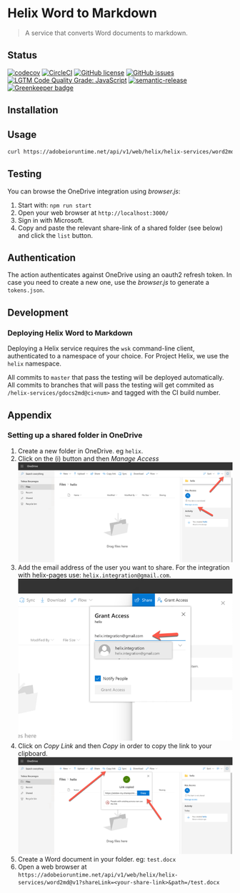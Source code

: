 # Helix Word to Markdown

> A service that converts Word documents to markdown.

## Status
[![codecov](https://img.shields.io/codecov/c/github/adobe/helix-word2md.svg)](https://codecov.io/gh/adobe/helix-word2md)
[![CircleCI](https://img.shields.io/circleci/project/github/adobe/helix-word2md.svg)](https://circleci.com/gh/adobe/helix-word2md)
[![GitHub license](https://img.shields.io/github/license/adobe/helix-word2md.svg)](https://github.com/adobe/helix-word2md/blob/master/LICENSE.txt)
[![GitHub issues](https://img.shields.io/github/issues/adobe/helix-word2md.svg)](https://github.com/adobe/helix-word2md/issues)
[![LGTM Code Quality Grade: JavaScript](https://img.shields.io/lgtm/grade/javascript/g/adobe/helix-word2md.svg?logo=lgtm&logoWidth=18)](https://lgtm.com/projects/g/adobe/helix-word2md)
[![semantic-release](https://img.shields.io/badge/%20%20%F0%9F%93%A6%F0%9F%9A%80-semantic--release-e10079.svg)](https://github.com/semantic-release/semantic-release) [![Greenkeeper badge](https://badges.greenkeeper.io/adobe/helix-word2md.svg)](https://greenkeeper.io/)

## Installation

## Usage

```bash
curl https://adobeioruntime.net/api/v1/web/helix/helix-services/word2md@v1?shareLink=...&path=...
```

## Testing

You can browse the OneDrive integration using _browser.js_:

1. Start with: `npm run start`
2. Open your web browser at `http://localhost:3000/`
3. Sign in with Microsoft.
3. Copy and paste the relevant share-link of a shared folder (see below) and click the `list` button.

## Authentication

The action authenticates against OneDrive using an oauth2 refresh token. In case you need to
create a new one, use the _browser.js_ to generate a `tokens.json`.

## Development

### Deploying Helix Word to Markdown

Deploying a Helix service requires the `wsk` command-line client, authenticated to a namespace of your choice. For Project Helix, we use the `helix` namespace.

All commits to `master` that pass the testing will be deployed automatically. All commits to branches that will pass the testing will get commited as `/helix-services/gdocs2md@ci<num>` and tagged with the CI build number.

## Appendix

### Setting up a shared folder in OneDrive

1. Create a new folder in OneDrive. eg `helix`.
2. Click on the (i) button and then _Manage Access_
![](./docs/step1.png)
3. Add the email address of the user you want to share. For the integration with helix-pages use: `helix.integration@gmail.com`.
![](./docs/step2.png)
4. Click on _Copy Link_ and then _Copy_ in order to copy the link to your clipboard.
![](./docs/step3.png)
5. Create a Word document in your folder. eg: `test.docx`
6. Open a web browser at `https://adobeioruntime.net/api/v1/web/helix/helix-services/word2md@v1?shareLink=<your-share-link>&path=/test.docx`



